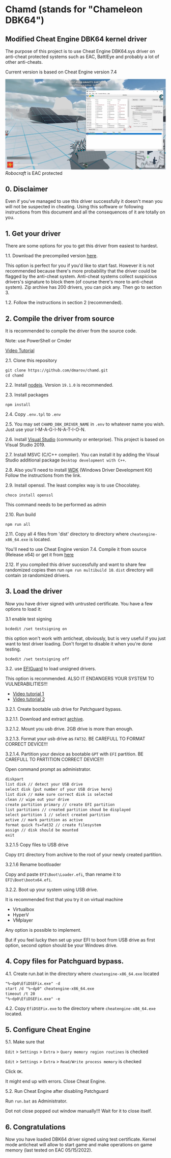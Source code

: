 # Chamd (stands for "Chameleon DBK64")

## Modified Cheat Engine DBK64 kernel driver

The purpose of this project is to use Cheat Engine DBK64.sys driver on anti-cheat
protected systems such as EAC, BattlEye and probably a lot of other anti-cheats.

Current version is based on Cheat Engine version 7.4

![screen](images/screen.png "Screen")
*Robocraft* is EAC protected

## 0. Disclaimer

Even if you've managed to use this driver successfully it doesn't mean you will
not be suspected in cheating. Using this software or following instructions from
this document and all the consequences of it are totally on you.

## 1. Get your driver

There are some options for you to get this driver from easiest to hardest.

1.1. Download the precompiled version [here](https://github.com/dmarov/chamd/releases/download/v1.3/multibuild.zip).

This option is perfect for you if you'd like to start fast.
However it is not recommended because there's more probability that the driver
could be flagged by the anti-cheat system.
Anti-cheat systems collect suspicious drivers's signature to block them
(of course there's more to anti-cheat system).
Zip archive has 200 drivers, you can pick any. Then go to section 3.

1.2. Follow the instructions in section 2 (recommended).

## 2. Compile the driver from source

It is recommended to compile the driver from the source code.

Note: use PowerShell or Cmder

[Video Tutorial](https://www.youtube.com/watch?v=7ARwpxZPpE8)

2.1. Clone this repository

```shell
git clone https://github.com/dmarov/chamd.git
cd chamd
```

2.2. Install [nodejs](https://nodejs.org/en/). Version `19.1.0` is recommended.

2.3. Install packages

```shell
npm install
```

2.4. Copy `.env.tpl` to `.env`

2.5. You may set `CHAMD_DBK_DRIVER_NAME` in `.env` to whatever name you wish.
Just use your I-M-A-G-I-N-A-T-I-O-N.

2.6. Install [Visual Studio](https://visualstudio.microsoft.com/thank-you-downloading-visual-studio/?sku=Community&rel=16)
(community or enterprise). This project is based on Visual Studio 2019.

2.7. Install MSVC (C/C++ compiler). You can install it by adding the Visual Studio
additional package `Desktop development with C++`.

2.8. Also you'll need to install [WDK](https://docs.microsoft.com/en-us/windows-hardware/drivers/download-the-wdk)
(Windows Driver Development Kit)
Follow the instructions from the link.

2.9. Install openssl. The least complex way is to use Chocolatey.

```shell
choco install openssl
```

This command needs to be performed as admin

2.10. Run build

```shell
npm run all
```

2.11. Copy all 4 files from 'dist' directory to directory where `cheatengine-x86_64.exe`
is located.

You'll need to use Cheat Engine version 7.4. Compile it from source (Release x64)
or get it from [here](https://github.com/dmarov/cheat-engine/releases/tag/7.4)

2.12. If you compiled this driver successfully and want to share few randomized copies
then run `npm run multibuild 10`. `dist` directory will contain `10` randomized drivers.

## 3. Load the driver

Now you have driver signed with untrusted certificate.
You have a few options to load it:

3.1 enable test signing

```shell
bcdedit /set testsigning on
```

this option won't work with anticheat, obviously, but is very useful if you just
want to test driver loading. Don't forget to disable it when you're done testing.

```shell
bcdedit /set testsigning off
```

3.2. use [EFIGuard](https://github.com/Mattiwatti/EfiGuard) to load unsigned drivers.

This option is recommended. ALSO IT ENDANGERS YOUR SYSTEM TO VULNERABILITIES!!!

- [Video tutorial 1](https://www.youtube.com/watch?v=EJGuJp2fqpM)
- [Video tutorial 2](https://www.youtube.com/watch?v=zsw3xoG3zgs)

3.2.1. Create bootable usb drive for Patchguard bypass.

3.2.1.1. Download and extract [archive](https://github.com/Mattiwatti/EfiGuard/releases/download/v1.2.1/EfiGuard-v1.2.1.zip).

3.2.1.2. Mount you usb drive. 2GB drive is more than enough.

3.2.1.3. Format your usb drive as `FAT32`. BE CAREFULL TO FORMAT CORRECT DEVICE!!!

3.2.1.4. Partition your device as bootable `GPT` with `EFI` partition.
BE CAREFULL TO PARTITION CORRECT DEVICE!!!

Open command prompt as administrator.

```shell
diskpart
list disk // detect your USB drive
select disk {put number of your USB drive here}
list disk // make sure correct disk is selected
clean // wipe out your drive
create partition primary // create EFI partition
list partitions // created partition shoud be displayed
select partition 1 // select created partition
active // mark partition as active
format quick fs=fat32 // create filesystem
assign // disk should be mounted
exit
```

3.2.1.5 Copy files to USB drive

Copy `EFI` directory from archive to the root of your newly created partition.

3.2.1.6 Rename bootloader

Copy and paste `EFI\Boot\Loader.efi`, than rename it to `EFI\Boot\bootx64.efi`.

3.2.2. Boot up your system using USB drive.

It is recommended first that you try it on virtual machine

- Virtualbox
- HyperV
- VMplayer

Any option is possible to implement.

But if you feel lucky then set up your EFI to boot from USB drive as first option,
second option should be your Windows drive.

## 4. Copy files for Patchguard bypass.

4.1. Create run.bat in the directory where `cheatengine-x86_64.exe` located

```shell
"%~dp0\EfiDSEFix.exe" -d
start /d "%~dp0" cheatengine-x86_64.exe
timeout /t 20
"%~dp0\EfiDSEFix.exe" -e
```

4.2. Copy `EfiDSEFix.exe` to the directory where `cheatengine-x86_64.exe` located.

## 5. Configure Cheat Engine

5.1. Make sure that

`Edit` > `Settings` > `Extra` > `Query memory region routines` is checked

`Edit` > `Settings` > `Extra` > `Read/Write process memory` is checked

Click `OK`.

It might end up with errors. Close Cheat Engine.

5.2. Run Cheat Engine after disabling Patchguard

Run `run.bat` as Administrator.

Dot not close popped out window manually!!! Wait for it to close itself.

## 6. Congratulations

Now you have loaded DBK64 driver signed using test certificate.
Kernel mode anticheat will allow to start game and make operations on game memory
(last tested on EAC 05/15/2022).
